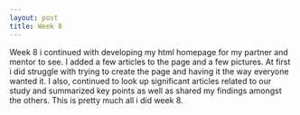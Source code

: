 ```yaml
---
layout: post
title: Week 8
---
```


Week 8 i continued with developing my html homepage for my partner and mentor to see. I added a few articles to the page and a few pictures. At first i did struggle with trying to create the page and having it the way everyone wanted it. I also, continued to look up significant articles related to our study and summarized key points as well as shared my findings amongst the others. This is pretty much all i did week 8.
